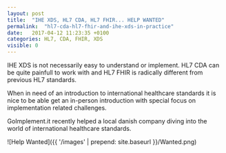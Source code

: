 ```yaml
---
layout: post
title:  "IHE XDS, HL7 CDA, HL7 FHIR... HELP WANTED"
permalink:  "hl7-cda-hl7-fhir-and-ihe-xds-in-practice"
date:   2017-04-12 11:23:35 +0100
categories: HL7, CDA, FHIR, XDS
visible: 0
---
```


IHE XDS is not necessarily easy to understand or implement. HL7 CDA can be quite painfull to work with and HL7 FHIR is radically different from previous HL7 standards.

When in need of an introduction to international healthcare standards it is nice to be able get an in-person introduction with special focus on implementation related challenges. 

GoImplement.it recently helped a local danish company diving into the world of international healthcare standards.



![Help Wanted]({{ '/images' | prepend: site.baseurl }}/Wanted.png)

